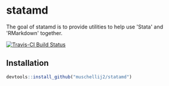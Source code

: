 # statamd

The goal of statamd is to provide utilities to help use 'Stata' and 'RMarkdown' together.

[![Travis-CI Build Status](https://travis-ci.org/muschellij2/statamd.svg?branch=master)](https://travis-ci.org/muschellij2/statamd)

## Installation

``` r
devtools::install_github("muschellij2/statamd")
```
